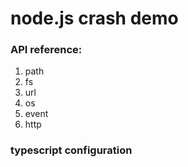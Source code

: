 # node.js crash demo

### API reference:

1. path
2. fs
3. url
4. os
5. event
6. http

### typescript configuration
